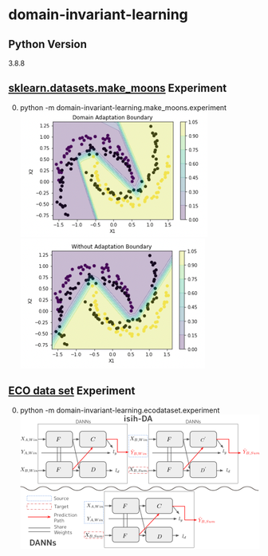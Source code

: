 # domain-invariant-learning

## Python Version
3.8.8

## [sklearn.datasets.make_moons](https://scikit-learn.org/stable/modules/generated/sklearn.datasets.make_moons.html "make_moons REF") Experiment 
0. python -m domain-invariant-learning.make_moons.experiment
![dann](/make_moons_experiemnt_dann.png) ![without_adapt](/make_moons_experiment_withoutadapt.png)

## [ECO data set](https://vs.inf.ethz.ch/res/show.html?what=eco-data "ECO data set REF") Experiment
0. python -m domain-invariant-learning.ecodataset.experiment
![isih-DA](/isih-DA_schematic_fig.png)
